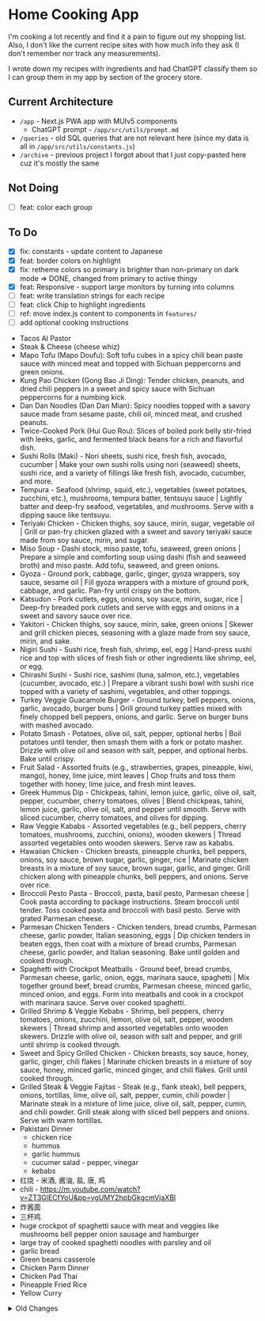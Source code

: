 # Home Cooking App
I'm cooking a lot recently and find it a pain to figure out my shopping list. Also, I don't like the current recipe sites with how much info they ask (I don't remember nor track any measurements).

I wrote down my recipes with ingredients and had ChatGPT classify them so I can group them in my app by section of the grocery store.


## Current Architecture
- `/app` - Next.js PWA app with MUIv5 components
  - ChatGPT prompt - `/app/src/utils/prompt.md`
- `/queries` - old SQL queries that are not relevant here (since my data is all in `/app/src/utils/constants.js`)
- `/archive` - previous project I forgot about that I just copy-pasted here cuz it's mostly the same

## Not Doing
- [ ] feat: color each group

## To Do
- [X] fix: constants - update content to Japanese
- [X] feat: border colors on highlight
- [X] fix: retheme colors so primary is brighter than non-primary on dark mode => DONE, changed from primary to active thingy
- [X] feat: Responsive - support large monitors by turning into columns
- [ ] feat: write translation strings for each recipe
- [ ] feat: click Chip to highlight ingredients
- [ ] ref: move index.js content to components in `features/`
- [ ] add optional cooking instructions
- Tacos Al Pastor
- Steak & Cheese (cheese whiz)
- Mapo Tofu (Mapo Doufu): Soft tofu cubes in a spicy chili bean paste sauce with minced meat and topped with Sichuan peppercorns and green onions.
- Kung Pao Chicken (Gong Bao Ji Ding): Tender chicken, peanuts, and dried chili peppers in a sweet and spicy sauce with Sichuan peppercorns for a numbing kick.
- Dan Dan Noodles (Dan Dan Mian): Spicy noodles topped with a savory sauce made from sesame paste, chili oil, minced meat, and crushed peanuts.
- Twice-Cooked Pork (Hui Guo Rou): Slices of boiled pork belly stir-fried with leeks, garlic, and fermented black beans for a rich and flavorful dish.
- Sushi Rolls (Maki) - Nori sheets, sushi rice, fresh fish, avocado, cucumber | Make your own sushi rolls using nori (seaweed) sheets, sushi rice, and a variety of fillings like fresh fish, avocado, cucumber, and more. 
- Tempura - Seafood (shrimp, squid, etc.), vegetables (sweet potatoes, zucchini, etc.), mushrooms, tempura batter, tentsuyu sauce | Lightly batter and deep-fry seafood, vegetables, and mushrooms. Serve with a dipping sauce like tentsuyu. 
- Teriyaki Chicken - Chicken thighs, soy sauce, mirin, sugar, vegetable oil | Grill or pan-fry chicken glazed with a sweet and savory teriyaki sauce made from soy sauce, mirin, and sugar. 
- Miso Soup - Dashi stock, miso paste, tofu, seaweed, green onions | Prepare a simple and comforting soup using dashi (fish and seaweed broth) and miso paste. Add tofu, seaweed, and green onions.
- Gyoza - Ground pork, cabbage, garlic, ginger, gyoza wrappers, soy sauce, sesame oil | Fill gyoza wrappers with a mixture of ground pork, cabbage, and garlic. Pan-fry until crispy on the bottom.
- Katsudon - Pork cutlets, eggs, onions, soy sauce, mirin, sugar, rice | Deep-fry breaded pork cutlets and serve with eggs and onions in a sweet and savory sauce over rice.
- Yakitori - Chicken thighs, soy sauce, mirin, sake, green onions | Skewer and grill chicken pieces, seasoning with a glaze made from soy sauce, mirin, and sake. 
- Nigiri Sushi - Sushi rice, fresh fish, shrimp, eel, egg | Hand-press sushi rice and top with slices of fresh fish or other ingredients like shrimp, eel, or egg.
- Chirashi Sushi - Sushi rice, sashimi (tuna, salmon, etc.), vegetables (cucumber, avocado, etc.) | Prepare a vibrant sushi bowl with sushi rice topped with a variety of sashimi, vegetables, and other toppings.
- Turkey Veggie Guacamole Burger - Ground turkey, bell peppers, onions, garlic, avocado, burger buns | Grill ground turkey patties mixed with finely chopped bell peppers, onions, and garlic. Serve on burger buns with mashed avocado.
- Potato Smash - Potatoes, olive oil, salt, pepper, optional herbs | Boil potatoes until tender, then smash them with a fork or potato masher. Drizzle with olive oil and season with salt, pepper, and optional herbs. Bake until crispy.
- Fruit Salad - Assorted fruits (e.g., strawberries, grapes, pineapple, kiwi, mango), honey, lime juice, mint leaves | Chop fruits and toss them together with honey, lime juice, and fresh mint leaves.
- Greek Hummus Dip - Chickpeas, tahini, lemon juice, garlic, olive oil, salt, pepper, cucumber, cherry tomatoes, olives | Blend chickpeas, tahini, lemon juice, garlic, olive oil, salt, and pepper until smooth. Serve with sliced cucumber, cherry tomatoes, and olives for dipping.
- Raw Veggie Kababs - Assorted vegetables (e.g., bell peppers, cherry tomatoes, mushrooms, zucchini, onions), wooden skewers | Thread assorted vegetables onto wooden skewers. Serve raw as kababs.
- Hawaiian Chicken - Chicken breasts, pineapple chunks, bell peppers, onions, soy sauce, brown sugar, garlic, ginger, rice | Marinate chicken breasts in a mixture of soy sauce, brown sugar, garlic, and ginger. Grill chicken along with pineapple chunks, bell peppers, and onions. Serve over rice.
- Broccoli Pesto Pasta - Broccoli, pasta, basil pesto, Parmesan cheese | Cook pasta according to package instructions. Steam broccoli until tender. Toss cooked pasta and broccoli with basil pesto. Serve with grated Parmesan cheese.
- Parmesan Chicken Tenders - Chicken tenders, bread crumbs, Parmesan cheese, garlic powder, Italian seasoning, eggs | Dip chicken tenders in beaten eggs, then coat with a mixture of bread crumbs, Parmesan cheese, garlic powder, and Italian seasoning. Bake until golden and cooked through.
- Spaghetti with Crockpot Meatballs - Ground beef, bread crumbs, Parmesan cheese, garlic, onion, eggs, marinara sauce, spaghetti | Mix together ground beef, bread crumbs, Parmesan cheese, minced garlic, minced onion, and eggs. Form into meatballs and cook in a crockpot with marinara sauce. Serve over cooked spaghetti.
- Grilled Shrimp & Veggie Kebabs - Shrimp, bell peppers, cherry tomatoes, onions, zucchini, lemon, olive oil, salt, pepper, wooden skewers | Thread shrimp and assorted vegetables onto wooden skewers. Drizzle with olive oil, season with salt and pepper, and grill until shrimp is cooked through.
- Sweet and Spicy Grilled Chicken - Chicken breasts, soy sauce, honey, garlic, ginger, chili flakes | Marinate chicken breasts in a mixture of soy sauce, honey, minced garlic, minced ginger, and chili flakes. Grill until cooked through.
- Grilled Steak & Veggie Fajitas - Steak (e.g., flank steak), bell peppers, onions, tortillas, lime, olive oil, salt, pepper, cumin, chili powder | Marinate steak in a mixture of lime juice, olive oil, salt, pepper, cumin, and chili powder. Grill steak along with sliced bell peppers and onions. Serve with warm tortillas.
- Pakistani Dinner
  - chicken rice
  - hummus
  - garlic hummus
  - cucumer salad - pepper, vinegar
  - kebabs 
- 红烧 - 米酒, 酱油, 盐, 唐, 鸡
- chili - https://m.youtube.com/watch?v=ZT3GlECfYoU&pp=ygUMY2hpbGkgcmVjaXBl
- 炸酱面
- 三杯鸡
- huge crockpot of spaghetti sauce with meat and veggies like mushrooms bell pepper onion sausage and hamburger
- large tray of cooked spaghetti noodles with parsley and oil
- garlic bread
- Green beans casserole 
- Chicken Parm Dinner
- Chicken Pad Thai
- Pineapple Fried Rice
- Yellow Curry

<details>
<summary>Old Changes</summary>

## History
- Sep 1, 2023 - Genius me has now realized I need an app AND to use a NoSQL database like MongoDB where I duplicate data so I can actually write recipes w/o going crazy with data entry. SQL is amazing, but I have to SELECT ids every time I want to enter something basic.
- Apr 9, 2023 - Genius me realized I needed an app to use this thing on mobile and initialized a Next.js app to try to connect to ElephantSQL
- Nov 13, 2022 - Genius me thought I would use a SQL Client directly instead of any app to track my weekly groceries

Old Rant
> Originally, I thought I would have no app and just use SQL to directly query my shopping list, but it's way too much of a pain to find a SQL Client for mobile that I like. Since I'm too lazy to actually use this to create a shopping list beforehand and then put it in Google Keep Notes, I wrote up a PWA so I can do one click on mobile to select the meals I want.

> Furthermore, SQL is a normalized data store (no duplication of data) which is a pain in the ass for me to insert with because I have to draw relationships between each row of data when I want to just slap recipes in with random ingredients.

> The new change is to use MongoDB Atlas + Next.js PWA (to avoid the app store) on Vercel.


## SQL Architecture
Simplify weekly shopping - I write meals I want and use query to generate sorted shopping list


ER Diagram below was generated using DBGate4

![er_diagram.png](/er_diagram.png)

## SQL Client Architecture
### ElephantSQL Setup
1. Create an account for a Postgres cloud SQL database provider
2. Add URI information in app/.env Connect to cloud SQL database via SQL client using URI information - `postgres://<db_username>:<db_password>@<db_host>:5432`

### Pro
- Generate shopping list via one SQL query
	```sql
		SELEcT ingredient.name, ingredient.store_location
			FROM meals AS meal
			JOIN meal_recipe_map AS mr_map ON meal.id = mr_map.meal_id
			JOIN recipes AS recipe ON recipe.id = mr_map.recipe_id
			JOIN recipe_ingredient_map AS map ON map.recipe_id = mr_map.recipe_id
			JOIN ingredients AS ingredient ON ingredient.id = map.ingredient_id
		UNION DISTINCT
		SELECT ingredient.name, ingredient.store_location
			FROM meal_ingredient_map AS map 
			JOIN meals AS meal ON meal.id = map.meal_id
			JOIN ingredients AS ingredient ON ingredient.id = map.ingredient_id
		WHERE meal.name='mexican dinner'
		ORDER BY store_location;
	```
- Easy to maintain table structure
  
### Con
- Lots of data entry since I'm using custom recipes (opted to not use allrecipes and other sites since it requires copious information per recipe like ingredient amounts - I wanted to just enter recipe name and ingredients list)

### Usage
1. Create an account for a Postgres cloud SQL database provider
2. Connect to cloud SQL database via SQL client using URI information - `postgres://<db_username>:<db_password>@<db_host>:5432`
3. Run data_bootstrapping.sql - `psql -h host -U username -d myDataBase -a -f query/data_bootstrapping.sql`
4. Run query_shopping_list.sql - `psql -h host -U username -d myDataBase -a -f query/query_shopping_list.sql`

My setup
- ElephantSQL
  - PRO - free Postgres cloud SQL database
  - CON - 2 GB limit
  - CON - PostgreSQL 11.12
- DBGate4 - SQL client (I recommend PyCharm's Database tab as a great alternative)



## Notes
- Table Relationshipos
  - One-to-One - add column in table to map to other table's foreign key
	- One-to-Many -
  - Many-to-Many - create mapping table (eg: recipes to ingredients) 

#### DBGate Learnings
- If you mess with the scrolls on Windows, you can make a panel permanently unavailable to view. If so, uninstall DBGate and then navigate to `C:\Users\<user>\AppData\Roaming` and delete the `dbgate` folder which holds the settings.
- Export diagram exports an HTML

#### Postgres Learnings
- use TEXT instead of VARCHAR since distinct name - https://stackoverflow.com/questions/4848964/difference-between-text-and-varchar-character-varying


</details>
